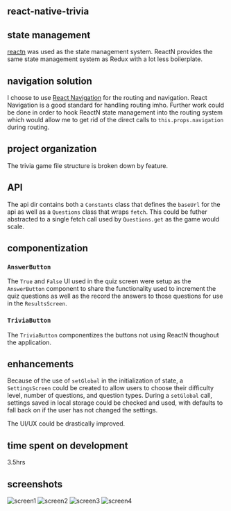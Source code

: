 ## react-native-trivia

## state management
[reactn](https://github.com/CharlesStover/reactn#readme) was used as the state management system. ReactN provides the same state management system as Redux with a lot less boilerplate.

## navigation solution
I choose to use [React Navigation](https://github.com/react-navigation/react-navigation#readme) for the routing and navigation. React Navigation is a good standard for handling routing imho. Further work could be done in order to hook ReactN state management into the routing system which would allow me to get rid of the direct calls to `this.props.navigation` during routing.

## project organization
The trivia game file structure is broken down by feature.

## API
The api dir contains both a `Constants` class that defines the `baseUrl` for the api as well as a `Questions` class that wraps `fetch`. This could be futher abstracted to a single fetch call used by `Questions.get` as the game would scale.

## componentization
### `AnswerButton`
The `True` and `False` UI used in the quiz screen were setup as the `AnswerButton` component to share the functionality used to increment the quiz questions as well as the record the answers to those questions for use in the `ResultsScreen`.

### `TriviaButton`
The `TriviaButton` componentizes the buttons not using ReactN thoughout the application.

## enhancements
Because of the use of `setGlobal` in the initialization of state, a `SettingsScreen` could be created to allow users to choose their difficulty level, number of questions, and question types. During a `setGlobal` call, settings saved in local storage could be checked and used, with defaults to fall back on if the user has not changed the settings.

The UI/UX could be drastically improved.

## time spent on development
3.5hrs

## screenshots
![screen1](https://i.ibb.co/5ngzXzy/Screen-Shot-2019-06-14-at-6-23-10-PM.png "screenshot")
![screen2](https://i.ibb.co/JzSSNd6/Screen-Shot-2019-06-14-at-6-23-31-PM.png "screenshot")
![screen3](https://i.ibb.co/BGntMBZ/Screen-Shot-2019-06-14-at-6-23-57-PM.png "screenshot")
![screen4](https://i.ibb.co/nb48TKJ/Screen-Shot-2019-06-14-at-6-24-48-PM.png "screenshot")